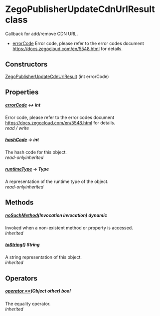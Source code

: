 


# ZegoPublisherUpdateCdnUrlResult class









<p>Callback for add/remove CDN URL.</p>
<ul>
<li><a href="../zego_uikit_prebuilt_live_audio_room/ZegoPublisherUpdateCdnUrlResult/errorCode.md">errorCode</a> Error code, please refer to the error codes document <a href="https://docs.zegocloud.com/en/5548.html">https://docs.zegocloud.com/en/5548.html</a> for details.</li>
</ul>




## Constructors

[ZegoPublisherUpdateCdnUrlResult](../zego_uikit_prebuilt_live_audio_room/ZegoPublisherUpdateCdnUrlResult/ZegoPublisherUpdateCdnUrlResult.md) (int errorCode)

   


## Properties

##### [errorCode](../zego_uikit_prebuilt_live_audio_room/ZegoPublisherUpdateCdnUrlResult/errorCode.md) &#8596; int



Error code, please refer to the error codes document <a href="https://docs.zegocloud.com/en/5548.html">https://docs.zegocloud.com/en/5548.html</a> for details.  
_<span class="feature">read / write</span>_



##### [hashCode](../zego_uikit_prebuilt_live_audio_room/ZegoPublisherUpdateCdnUrlResult/hashCode.md) &#8594; int



The hash code for this object.  
_<span class="feature">read-only</span><span class="feature">inherited</span>_



##### [runtimeType](../zego_uikit_prebuilt_live_audio_room/ZegoPublisherUpdateCdnUrlResult/runtimeType.md) &#8594; Type



A representation of the runtime type of the object.  
_<span class="feature">read-only</span><span class="feature">inherited</span>_





## Methods

##### [noSuchMethod](../zego_uikit_prebuilt_live_audio_room/ZegoPublisherUpdateCdnUrlResult/noSuchMethod.md)(Invocation invocation) dynamic



Invoked when a non-existent method or property is accessed.  
_<span class="feature">inherited</span>_



##### [toString](../zego_uikit_prebuilt_live_audio_room/ZegoPublisherUpdateCdnUrlResult/toString.md)() String



A string representation of this object.  
_<span class="feature">inherited</span>_





## Operators

##### [operator ==](../zego_uikit_prebuilt_live_audio_room/ZegoPublisherUpdateCdnUrlResult/operator_equals.md)(Object other) bool



The equality operator.  
_<span class="feature">inherited</span>_















